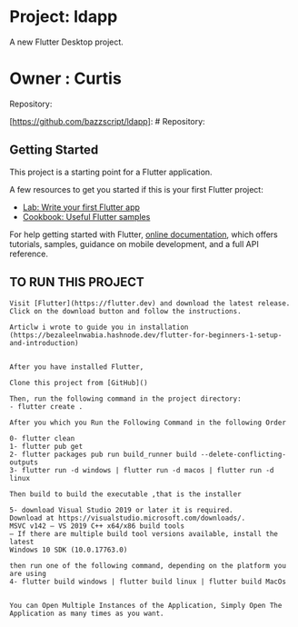 # Project: ldapp

A new Flutter Desktop project.

# Owner : Curtis


Repository:

[https://github.com/bazzscript/ldapp]: # Repository:

## Getting Started

This project is a starting point for a Flutter application.

A few resources to get you started if this is your first Flutter project:

- [Lab: Write your first Flutter app](https://flutter.dev/docs/get-started/codelab)
- [Cookbook: Useful Flutter samples](https://flutter.dev/docs/cookbook)

For help getting started with Flutter,
[online documentation](https://flutter.dev/docs), which offers tutorials,
samples, guidance on mobile development, and a full API reference.


## TO RUN THIS PROJECT

~~~ First Of All, You Need To Install Flutter ~~~
Visit [Flutter](https://flutter.dev) and download the latest release.
Click on the download button and follow the instructions.

Articlw i wrote to guide you in installation (https://bezaleelnwabia.hashnode.dev/flutter-for-beginners-1-setup-and-introduction)


After you have installed Flutter, 

Clone this project from [GitHub]()

Then, run the following command in the project directory:
- flutter create .

After you which you Run the Following Command in the following Order

0- flutter clean
1- flutter pub get
2- flutter packages pub run build_runner build --delete-conflicting-outputs
3- flutter run -d windows | flutter run -d macos | flutter run -d linux

Then build to build the executable ,that is the installer

5- download Visual Studio 2019 or later it is required.
Download at https://visualstudio.microsoft.com/downloads/.
MSVC v142 — VS 2019 C++ x64/x86 build tools
— If there are multiple build tool versions available, install the latest
Windows 10 SDK (10.0.17763.0)

then run one of the following command, depending on the platform you are using
4- flutter build windows | flutter build linux | flutter build MacOs


You can Open Multiple Instances of the Application, Simply Open The Application as many times as you want.